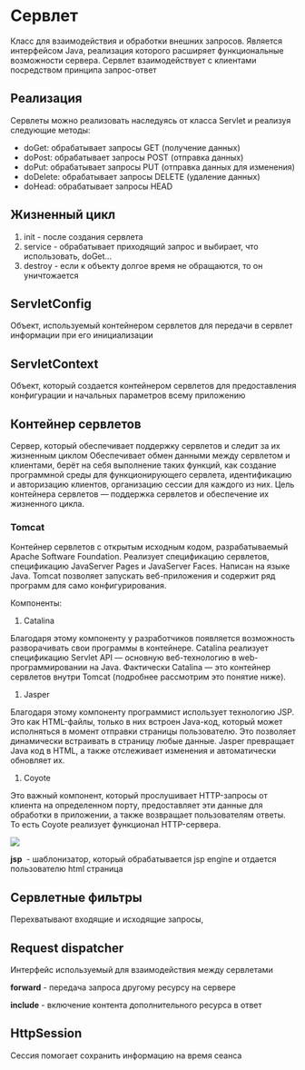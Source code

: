 # **Сервлет**

Класс для взаимодействия и обработки внешних запросов. Является интерфейсом Java, реализация которого расширяет функциональные возможности сервера. Сервлет взаимодействует с клиентами посредством принципа запрос-ответ

## **Реализация**

Сервлеты можно реализовать наследуясь от класса Servlet и реализуя следующие методы:

- doGet: обрабатывает запросы GET (получение данных)
- doPost: обрабатывает запросы POST (отправка данных)
- doPut: обрабатывает запросы PUT (отправка данных для изменения)
- doDelete: обрабатывает запросы DELETE (удаление данных)
- doHead: обрабатывает запросы HEAD

## **Жизненный цикл**

1. init - после создания сервлета
2. service - обрабатывает приходящий запрос и выбирает, что использовать, doGet…
3. destroy - если к объекту долгое время не обращаются, то он уничтожается

## **ServletConfig**

Объект, используемый контейнером сервлетов для передачи в сервлет информации при его инициализации

## **ServletContext**

Объект, который создается контейнером сервлетов для предоставления конфигурации и начальных параметров всему приложению

## **Контейнер сервлетов**

Сервер, который обеспечивает поддержку сервлетов и следит за их жизненным циклом Обеспечивает обмен данными между сервлетом и клиентами, берёт на себя выполнение таких функций, как создание программной среды для функционирующего сервлета, идентификацию и авторизацию клиентов, организацию сессии для каждого из них. Цель контейнера сервлетов — поддержка сервлетов и обеспечение их жизненного цикла.

### **Tomcat**

Контейнер сервлетов с открытым исходным кодом, разрабатываемый Apache Software Foundation. Реализует спецификацию сервлетов, спецификацию JavaServer Pages и JavaServer Faces. Написан на языке Java. Tomcat позволяет запускать веб-приложения и содержит ряд программ для само конфигурирования.

Компоненты:

1. Catalina

Благодаря этому компоненту у разработчиков появляется возможность разворачивать свои программы в контейнере. Catalina реализует спецификацию Servlet API — основную веб-технологию в web-программировании на Java. Фактически Catalina — это контейнер сервлетов внутри Tomcat (подробнее рассмотрим это понятие ниже).

1. Jasper

Благодаря этому компоненту программист использует технологию JSP. Это как HTML-файлы, только в них встроен Java-код, который может исполняться в момент отправки страницы пользователю. Это позволяет динамически встраивать в страницу любые данные. Jasper превращает Java код в HTML, а также отслеживает изменения и автоматически обновляет их.

1. Coyote

Это важный компонент, который прослушивает HTTP-запросы от клиента на определенном порту, предоставляет эти данные для обработки в приложении, а также возвращает пользователям ответы. То есть Coyote реализует функционал HTTP-сервера.

[![](https://lh3.googleusercontent.com/sB2tsb-EykUCAHkTUd8WXp627-bTc3A_my33xTlXNh934KFKhhVEvoSIDM3WtB3Hih27Mv-UWR0tYwAaa3oYFZhPzFVg0eWL5q0BrLWFy4GxN-Lwv-01JYaZnB8_prAXesHxPVCfJ-CBWJw3juJLoPEDGqfp7qDtQOgLZ55mGUsJTkLFeWPbXW3Tacx5)](https://lh3.googleusercontent.com/sB2tsb-EykUCAHkTUd8WXp627-bTc3A_my33xTlXNh934KFKhhVEvoSIDM3WtB3Hih27Mv-UWR0tYwAaa3oYFZhPzFVg0eWL5q0BrLWFy4GxN-Lwv-01JYaZnB8_prAXesHxPVCfJ-CBWJw3juJLoPEDGqfp7qDtQOgLZ55mGUsJTkLFeWPbXW3Tacx5)

**jsp**  - шаблонизатор, который обрабатывается jsp engine и отдается пользователю html страница

## **Сервлетные фильтры**

Перехватывают входящие и исходящие запросы,

## **Request dispatcher**

Интерфейс используемый для взаимодействия между сервлетами

**forward** - передача запроса другому ресурсу на сервере

**include** - включение контента дополнительного ресурса в ответ

## **HttpSession**

Cессия помогает сохранить информацию на время сеанса